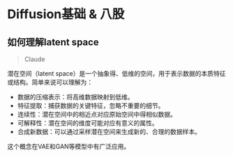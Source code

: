# Diffusion基础 & 八股

## 如何理解latent space

> Claude

潜在空间（latent space）是一个抽象得、低维的空间，用于表示数据的本质特征或结构。简单来说可以理解为：

- 数据的压缩表示：将高维数据映射到低维。
- 特征提取：捕获数据的关键特征，忽略不重要的细节。
- 连续性：潜在空间中的相近点对应原始空间中得相似数据。
- 可解释性：潜在空间的维度可能对应有意义的属性。
- 合成新数据：可以通过采样潜在空间来生成新的、合理的数据样本。

这个概念在VAE和GAN等模型中有广泛应用。
